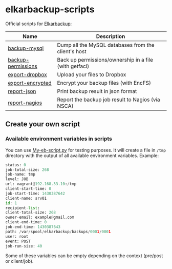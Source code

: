 elkarbackup-scripts
===================

Official scripts for [Elkarbackup](http://github.com/elkarbackup/elkarbackup):

| Name           | Description            |
| -------------- | ---------------------- |
| [backup-mysql](https://github.com/elkarbackup/elkarbackup-scripts/blob/master/backup-mysql/) | Dump all the MySQL databases from the client's host |
| [backup-permissions](https://github.com/elkarbackup/elkarbackup-scripts/tree/master/backup-permissions) | Back up permissions/ownership in a file (with getfacl) |
| [export-dropbox](https://github.com/elkarbackup/elkarbackup-scripts/blob/master/export-dropbox/) | Upload your files to Dropbox |
| [export-encrypted](https://github.com/elkarbackup/elkarbackup-scripts/blob/master/export-encrypt/) | Encrypt your backup files (with EncFS) |
| [report-json](https://github.com/elkarbackup/elkarbackup-scripts/blob/master/report-json/) | Print backup result in json format |
| [report-nagios](https://github.com/elkarbackup/elkarbackup-scripts/blob/master/report-nagios/) | Report the backup job result to Nagios (via NSCA) |


## Create your own script
### Available environment variables in scripts

You can use [My-eb-script.py](https://github.com/elkarbackup/elkarbackup-scripts/blob/master/Examples/Python/README.md) for testing purposes. It will create a file in `/tmp` directory with the output of all available environment variables. Example:

```py
status: 0
job-total-size: 268
job-name: tmp
level: JOB
url: vagrant@192.168.33.10:/tmp
client-start-time: 0
job-start-time: 1430387642
client-name: srv01
id: 1
recipient-list:
client-total-size: 268
owner-email: example@gmail.com
client-end-time: 0
job-end-time: 1430387643
path: /var/spool/elkarbackup/backups/0001/0001
user: root
event: POST
job-run-size: 40
```

Some of these variables can be empty depending on the context (pre/post or client/job).
